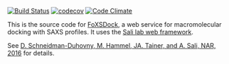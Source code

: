 [![Build Status](https://github.com/salilab/foxsdock/workflows/build/badge.svg?branch=main)](https://github.com/salilab/foxsdock/actions?query=workflow%3Abuild)
[![codecov](https://codecov.io/gh/salilab/foxsdock/branch/main/graph/badge.svg)](https://codecov.io/gh/salilab/foxsdock)
[![Code Climate](https://codeclimate.com/github/salilab/foxsdock/badges/gpa.svg)](https://codeclimate.com/github/salilab/foxsdock)

This is the source code for [FoXSDock](https://salilab.org/foxsdock/), a web
service for macromolecular docking with SAXS profiles. It uses
the [Sali lab web framework](https://github.com/salilab/saliweb/).

See [D. Schneidman-Duhovny, M. Hammel, JA. Tainer, and A. Sali, NAR, 2016](https://doi.org/10.1093/nar/gkw389) for details.
